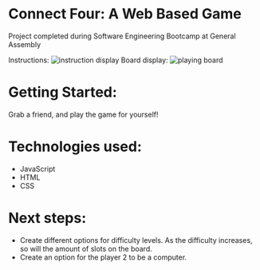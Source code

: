 # Connect Four: A Web Based Game
Project completed during Software Engineering Bootcamp at General Assembly 

Instructions:
![instruction display](https://github.com/Annabellexsmith/Connect-Four-Web-Based-Game/assets/155697443/ad2ff56b-49cb-4d50-9080-5cea6778691a)
Board display:
![playing board](https://github.com/Annabellexsmith/Connect-Four-Web-Based-Game/assets/155697443/dc49eacf-1ba6-43f5-845b-be9fec2a6780)

# Getting Started:
Grab a friend, and play the game for yourself! 

# Technologies used: 
- JavaScript
- HTML
- CSS

# Next steps: 
- Create different options for difficulty levels. As the difficulty increases, so will the amount of slots on the board.
- Create an option for the player 2 to be a computer. 
